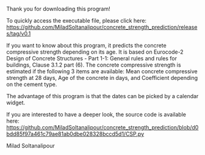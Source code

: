 Thank you for downloading this program!

To quickly access the executable file, please click here: https://github.com/MiladSoltanalipour/concrete_strength_prediction/releases/tag/v0.1

If you want to know about this program, it predicts the concrete compressive strength depending on its age. It is based on Eurocode-2 Design of Concrete Structures - Part 1-1: General rules and rules for buildings, Clause 3.1.2 part (6). The concrete compressive strength is estimated if the following 3 items are available: Mean concrete compressive strength at 28 days, Age of the concrete in days, and Coefficient depending on the cement type.

The advantage of this program is that the dates can be picked by a calendar widget.

If you are interested to have a deeper look, the source code is available here: https://github.com/MiladSoltanalipour/concrete_strength_prediction/blob/d0bdd85f97a461c79ae81ab0dbe028328bccd5d1/CSP.py

Milad Soltanalipour
